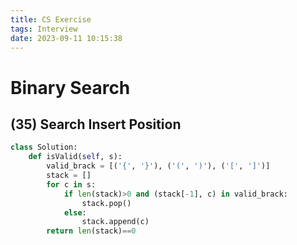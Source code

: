 ```yaml
---
title: CS Exercise
tags: Interview
date: 2023-09-11 10:15:38
---
```


# Binary Search

## (35) Search Insert Position

```python
class Solution:
    def isValid(self, s): 
        valid_brack = [('{', '}'), ('(', ')'), ('[', ']')]
        stack = []
        for c in s:
            if len(stack)>0 and (stack[-1], c) in valid_brack:
                stack.pop()
            else:
                stack.append(c)
        return len(stack)==0
```